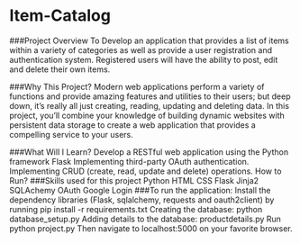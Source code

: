 # Item-Catalog
###Project Overview
To Develop an application that provides a list of items within a variety of categories as well as provide a user registration and authentication system. Registered users will have the ability to post, edit and delete their own items.

###Why This Project?
Modern web applications perform a variety of functions and provide amazing features and utilities to their users; but deep down, it’s really all just creating, reading, updating and deleting data. In this project, you’ll combine your knowledge of building dynamic websites with persistent data storage to create a web application that provides a compelling service to your users.

###What Will I Learn?
Develop a RESTful web application using the Python framework Flask
Implementing third-party OAuth authentication.
Implementing CRUD (create, read, update and delete) operations.
How to Run?
###Skills used for this project
Python
HTML
CSS
Flask
Jinja2
SQLAchemy
OAuth
Google Login
###To run the application:
Install the dependency libraries (Flask, sqlalchemy, requests and oauth2client) by running pip install -r requirements.txt
Creating the database: python database_setup.py
Adding details to the database: productdetails.py
Run python project.py
Then navigate to localhost:5000 on your favorite browser.
